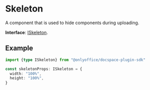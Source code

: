 # Skeleton

A component that is used to hide components during uploading.

**Interface**: [ISkeleton](https://github.com/ONLYOFFICE/docspace-plugin-sdk/blob/master/src/interfaces/components/ISkeleton.ts).

## Example

``` ts
import {type ISkeleton} from "@onlyoffice/docspace-plugin-sdk"

const skeletonProps: ISkeleton = {
  width: "100%",
  height: "100%",
}
```
